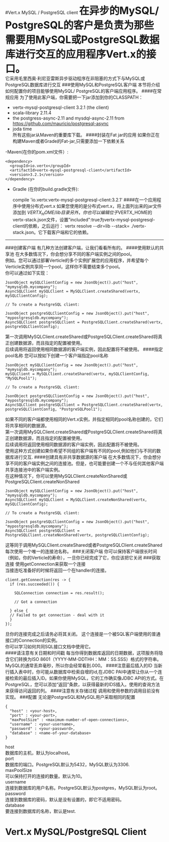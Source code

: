 #Vert.x MySQL / PostgreSQL client
**<font size="6">在异步的MySQL/ PostgreSQL的客户是负责为那些需要用MySQL或PostgreSQL数据库进行交互的应用程序Vert.x的接口。</font>**  
它采用毛里西奥·利尼亚雷斯异步驱动程序在非阻塞的方式下与MySQL或PostgreSQL数据库进行交互
###使用MySQL和PostgreSQL客户端
本节将介绍如何配置你的项目能够使用MySQL/ PostgreSQL的客户端应用程序。
####在常规应用 
为了使用此客户端，你需要把一下jar添加到你的CLASSPATH： 

- vertx-mysql-postgresql-client 3.2.1 (the client)
- scala-library 2.11.4
- the postgress-async-2.11 and mysdql-async-2.11 from https://github.com/mauricio/postgresql-async
- joda time   
所有这些jar从Maven的重要库下载。
####封装在Fat jar的应用
如果你正在构建Maven或者Grade的Fat-jar,只需要添加一下依赖关系

-Maven(在你的pom.xml文件）:

    <dependency>
      <groupId>io.vertx</groupId>
      <artifactId>vertx-mysql-postgresql-client</artifactId>
      <version>3.2.1</version>
    </dependency>
- Gradle (在你的build.gradle文件):

    compile 'io.vertx:vertx-mysql-postgresql-client:3.2.1'
####在一个应用程序中使用分布式vert.x 
如果您使用的是分布式vert.x，将上面列出来的jar文件添加到 $VERTX_HOME/lib目录   
另外，你也可以编辑位于$VERTX_HOME的vertx-stack.json文件，设置"included":true为vertx-mysql-postgresql-client的依赖，之后运行： vertx resolve --dir=lib --stack= ./vertx-stack.json。它下载客户端和它的依赖。
***
###创建客户端 
有几种方法创建客户端，让我们看看所有的。
####使用默认的共享池 
在大多数情况下，你会想分享不同的客户端实例之间的pool。  
例如。您可以通过部署Verticle的多个实例扩展您的应用程序，并希望每个Verticle实例共享同一个pool，这样你不需要结束多个pool。  
你可以通过如下实现：

    JsonObject mySQLClientConfig = new JsonObject().put("host", "mymysqldb.mycompany");
    AsyncSQLClient mySQLClient = MySQLClient.createShared(vertx, mySQLClientConfig);

    // To create a PostgreSQL client:

    JsonObject postgreSQLClientConfig = new JsonObject().put("host", "mypostgresqldb.mycompany");
    AsyncSQLClient postgreSQLClient = PostgreSQLClient.createShared(vertx, postgreSQLClientConfig);
第一次调用MySQLClient.createShared或PostgreSQLClient.createShared将真正创建数据源，而且指定的配置被使用。  
后续调用将返回使用相同数据源的客户端实例，因此配置将不被使用。
####指定pool名称
您可以按如下创建一个客户端指定pool名称

    JsonObject mySQLClientConfig = new JsonObject().put("host", "mymysqldb.mycompany");
    mySQLClient = MySQLClient.createShared(vertx, mySQLClientConfig, "MySQLPool1");

    // To create a PostgreSQL client:

    JsonObject postgreSQLClientConfig = new JsonObject().put("host", "mypostgresqldb.mycompany");
    AsyncSQLClient postgreSQLClient = PostgreSQLClient.createShared(vertx, postgreSQLClientConfig, "PostgreSQLPool1");

如果不同的客户端都使用相同的Vert.x实例，并指定相同的pool名称创建的，它们将共享相同的数据源。  
第一次调用MySQLClient.createShared或PostgreSQLClient.createShared将真正创建数据源，而且指定的配置被使用。  
后续调用将返回使用相同数据源的客户端实例，因此配置将不被使用。  
使用这种方式创建如果你希望不同组的客户端有不同的pool,例如他们与不同的数据库进行交互.
####创建具有非共享数据源的客户端
在大多数情况下，你会想分享不同的客户端实例之间的连接池。但是，也可能要创建一个不与任何其他客户端共享连接池中的客户端实例。  
在这种情况下，你可以使用MySQLClient.createNonShared或PostgreSQLClient.createNonShared

    JsonObject mySQLClientConfig = new JsonObject().put("host", "mymysqldb.mycompany");
    AsyncSQLClient mySQLClient = MySQLClient.createNonShared(vertx, mySQLClientConfig);

    // To create a PostgreSQL client:

    JsonObject postgreSQLClientConfig = new JsonObject().put("host", "mypostgresqldb.mycompany");
    AsyncSQLClient postgreSQLClient = PostgreSQLClient.createNonShared(vertx, postgreSQLClientConfig);
这等同于调用MySQLClient.createShared或者PostgreSQLClient.createShared每次使用一个唯一的连接池名称。
###关闭客户端
你可以保持客户端很长时间（例如，你的Verticle的寿命），一旦你已经完成了它，你应该把它关闭
###获取连接
使用getConnection来获取一个连接  
当接连吃准备好的时候将返回一个在handler的连接。

    client.getConnection(res -> {
      if (res.succeeded()) {

        SQLConnection connection = res.result();

        // Got a connection

      } else {
      // Failed to get connection - deal with it
      }
    });
旦你的连接完成之后请务必将其关闭。
这个连接是一个被SQL客户端使用的普通接口的Connection的实例。  
你可以学习如何共同SQL接口文档中使用它。  
####请注意有关日期和时间戳
每当你得到数据库返回的日期数据，这项服务将隐含它们转换为ISO 8601（YYYY-MM-DDTHH：MM：SS.SSS）格式的字符串。MySQL的通常丢弃毫秒，所以你会经常看到.000。 
####注意最后插入的ID
当新行插入表中时，你可能从数据库中检索自增的id,在JDBC PAI中通常让你从一个连接检索的最后插入ID。如果你使用MySQL，它的工作确实像JDBC API的方式。在PostgreSQL，您可以添加“返回”条款，以获得最新的IDS插入。使用的查询方法来获得访问返回的列。 
####注意有关存储过程
调用和使用参数的调用目前没有实现。
###配置
无论是PostgreSQL和MySQL用户采取相同的配置

    {
      "host" : <your-host>,
      "port" : <your-port>,
      "maxPoolSize" : <maximum-number-of-open-connections>,
      "username" : <your-username>,
      "password" : <your-password>,
      "database" : <name-of-your-database>
    }
host  
数据库的主机，默认为localhost。  
port  
数据库的端口。PostgreSQL默认为5432，MySQL默认为3306.  
maxPoolSize   
可以保持打开的连接的数量。默认为10。  
username  
连接到数据库的用户名称。PostgreSQL默认为postgres，MySQL默认为root。  
password  
连接到数据库的密码，默认是没有设置的，即它不适用密码。  
database  
要连接到数据库的名称，默认是test.
# Vert.x MySQL/PostgreSQL Client
